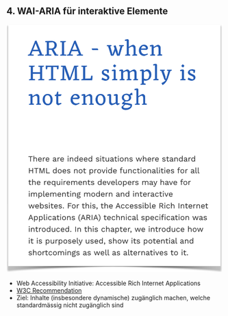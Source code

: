 ## 4. WAI-ARIA für interaktive Elemente <!-- .element class="custom-topic" -->

[![ARIA-Artikel im Accessibility Developer Guide](media/aria.png)](https://www.accessibility-developer-guide.com/knowledge/aria/) <!-- .element class="custom-right" -->

- Web Accessibility Initiative: Accessible Rich Internet Applications
- [W3C Recommendation](https://www.w3.org/TR/wai-aria/)
- Ziel: Inhalte (insbesondere dynamische) zugänglich machen, welche standardmässig nicht zugänglich sind
